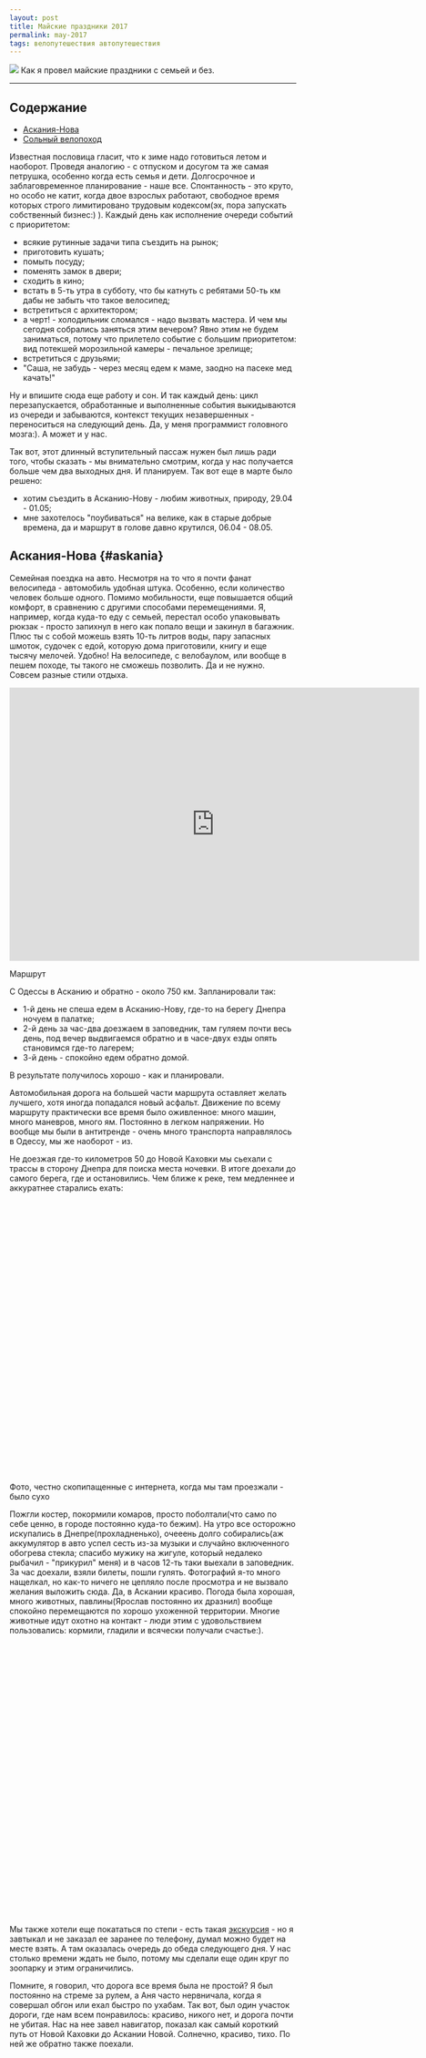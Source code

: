 ```yaml
---
layout: post
title: Майские праздники 2017
permalink: may-2017
tags: велопутешествия автопутешествия
---
```


![](/assets/may-2017/IMG_4620.jpg)
Как я провел майские праздники с семьей и без.

---

<script type="text/javascript" src="/public/js/jssor.slider.min.js"></script>

## Содержание
- [Аскания-Нова](#askania)
- [Сольный велопоход](#bike_trip)

Известная пословица гласит, что к зиме надо готовиться летом и наоборот. Проведя аналогию - с отпуском и досугом та же самая петрушка, особенно когда есть семья и дети. Долгосрочное и заблаговременное планирование - наше все. Спонтанность - это круто, но особо не катит, когда двое взрослых работают, свободное время которых строго лимитировано трудовым кодексом(эх, пора запускать собственный бизнес:) ). Каждый день как исполнение очереди событий с приоритетом:

- всякие рутинные задачи типа съездить на рынок;
- приготовить кушать;
- помыть посуду;
- поменять замок в двери;
- сходить в кино;
- встать в 5-ть утра в субботу, что бы катнуть с ребятами 50-ть км дабы не забыть что такое велосипед;
- встретиться с архитектором;
- а черт! - холодильник сломался - надо вызвать мастера. И чем мы сегодня собрались заняться этим вечером? Явно этим не будем заниматься, потому что прилетело событие с большим приоритетом: вид потекшей морозильной камеры - печальное зрелище;
- встретиться с друзьями;
- "Саша, не забудь - через месяц едем к маме, заодно на пасеке мед качать!"

Ну и впишите сюда еще работу и сон. И так каждый день: цикл перезапускается, обработанные и выполненные события выкидываются из очереди и забываются, контекст текущих незавершенных - переноситься на следующий день. Да, у меня программист головного мозга:). А может и у нас.

Так вот, этот длинный вступительный пассаж нужен был лишь ради того, чтобы сказать - мы внимательно смотрим, когда у нас получается больше чем два выходных дня. И планируем. Так вот еще в марте было решено:
- хотим съездить в Асканию-Нову - любим животных, природу, 29.04 - 01.05;
- мне захотелось "поубиваться" на велике, как в старые добрые времена, да и маршрут в голове давно крутился, 06.04 - 08.05.

## Аскания-Нова {#askania}

Семейная поездка на авто. Несмотря на то что я почти фанат велосипеда - автомобиль удобная штука. Особенно, если количество человек больше одного. Помимо мобильности, еще повышается общий комфорт, в сравнению с другими способами перемещениями. Я, например, когда куда-то еду с семьей, перестал особо упаковывать рюкзак - просто запихнул в него как попало вещи и закинул в багажник. Плюс ты с собой можешь взять 10-ть литров воды, пару запасных шмоток, судочек с едой, которую дома приготовили, книгу и еще тысячу мелочей. Удобно! На велосипеде, с велобаулом, или вообще в пешем походе, ты такого не сможешь позволить. Да и не нужно. Совсем разные стили отдыха.

<iframe src="http://www.gpsies.com/mapOnly.do?fileId=gbazlolwrapsqjyk" width="720" height="480" frameborder="0" scrolling="no" marginheight="0" marginwidth="0"></iframe><p></p>
<span class="signed-image">Маршрут</span>

С Одессы в Асканию и обратно - около 750 км. Запланировали так:

- 1-й день не спеша едем в Асканию-Нову, где-то на берегу Днепра ночуем в палатке;
- 2-й день за час-два доезжаем в заповедник, там гуляем почти весь день, под вечер выдвигаемся обратно и в часе-двух езды опять становимся где-то лагерем;
- 3-й день - спокойно едем обратно домой.

В результате получилось хорошо - как и планировали.

Автомобильная дорога на большей части маршрута оставляет желать лучшего, хотя иногда попадался новый асфальт. Движение по всему маршруту практически все время было оживленное: много машин, много маневров, много ям. Постоянно в легком напряжении. Но вообще мы были в антитренде - очень много транспорта направлялось в Одессу, мы же наоборот - из.

Не доезжая где-то километров 50 до Новой Каховки мы сьехали с трассы в сторону Днепра для поиска места ночевки. В итоге доехали до самого берега, где и остановились. Чем ближе к реке, тем медленнее и аккуратнее старались ехать:

<div id="slider10" style="position: relative; margin: 0 auto; top: 0px; left: 0px; width: 720px; height: 480px; overflow: hidden; visibility: hidden;">
    <div data-u="slides" style="cursor: default; position: relative; top: 0px; left: 0px; width: 720px; height: 480px; overflow: hidden;">
        <div data-p="112.50" style="display: none;"> <img data-u="image" src="/assets/may-2017/89351937.jpg" /> </div>
        <div data-p="112.50" style="display: none;"> <img data-u="image" src="/assets/may-2017/89351803.jpg" /> </div>
    </div>
    <!-- Bullet Navigator -->
    <div data-u="navigator" class="jssorb01" style="bottom:16px;right:10px;"> <div data-u="prototype" style="width:10px;height:10px;"></div> </div>
    <!-- Arrow Navigator -->
    <span data-u="arrowleft" class="jssora05l" style="top:123px;left:8px;width:40px;height:40px;" data-autocenter="2"></span>
    <span data-u="arrowright" class="jssora05r" style="top:123px;right:8px;width:40px;height:40px;" data-autocenter="2"></span>
</div><p></p><p></p>
<span class="signed-image">Фото, честно скопипащенные с интернета, когда мы там проезжали - было сухо</span>

Пожгли костер, покормили комаров, просто поболтали(что само по себе ценно, в городе постоянно куда-то бежим). На утро все осторожно искупались в Днепре(прохладненько), очееень долго собирались(аж аккумулятор в авто успел сесть из-за музыки и случайно включенного обогрева стекла; спасибо мужику на жигуле, который недалеко рыбачил - "прикурил" меня) и в часов 12-ть таки выехали в заповедник. За час доехали, взяли билеты, пошли гулять. Фотографий я-то много нащелкал, но как-то ничего не цепляло после просмотра и не вызвало желания выложить сюда. Да, в Аскании красиво. Погода была хорошая, много животных, павлины(Ярослав постоянно их дразнил) вообще спокойно перемещаются по хорошо ухоженной территории. Многие животные идут охотно на контакт - люди этим с удовольствием пользовались: кормили, гладили и всячески получали счастье:).

<div id="slider11" style="position: relative; margin: 0 auto; top: 0px; left: 0px; width: 720px; height: 480px; overflow: hidden; visibility: hidden;">
    <div data-u="slides" style="cursor: default; position: relative; top: 0px; left: 0px; width: 720px; height: 480px; overflow: hidden;">
        <div data-p="112.50" style="display: none;"> <img data-u="image" src="/assets/may-2017/IMG_4523.jpg" /> </div>
        <div data-p="112.50" style="display: none;"> <img data-u="image" src="/assets/may-2017/IMG_4551.jpg" /> </div>
        <div data-p="112.50" style="display: none;"> <img data-u="image" src="/assets/may-2017/IMG_4576.jpg" /> </div>
        <div data-p="112.50" style="display: none;"> <img data-u="image" src="/assets/may-2017/IMG_4586.jpg" /> </div>
        <div data-p="112.50" style="display: none;"> <img data-u="image" src="/assets/may-2017/IMG_4590.jpg" /> </div>
        <div data-p="112.50" style="display: none;"> <img data-u="image" src="/assets/may-2017/IMG_4610.jpg" /> </div>
    </div>
    <!-- Bullet Navigator -->
    <div data-u="navigator" class="jssorb01" style="bottom:16px;right:10px;"> <div data-u="prototype" style="width:10px;height:10px;"></div> </div>
    <!-- Arrow Navigator -->
    <span data-u="arrowleft" class="jssora05l" style="top:123px;left:8px;width:40px;height:40px;" data-autocenter="2"></span>
    <span data-u="arrowright" class="jssora05r" style="top:123px;right:8px;width:40px;height:40px;" data-autocenter="2"></span>
</div><p></p><p></p>

Мы также хотели еще покататься по степи - есть такая [экскурсия](http://askania-nova-zapovidnik.gov.ua/guide.htm) - но я завтыкал и не заказал ее заранее по телефону, думал можно будет на месте взять. А там оказалась очередь до обеда следующего дня. У нас столько времени ждать не было, потому мы сделали еще один круг по зоопарку и этим ограничились. 

Помните, я говорил, что дорога все время была не простой? Я был постоянно на стреме за рулем, а Аня часто нервничала, когда я совершал обгон или ехал быстро по ухабам. Так вот, был один участок дороги, где нам всем понравилось: красиво, никого нет, и дорога почти не убитая. Нас на нее завел навигатор, показал как самый короткий путь от Новой Каховки до Аскании Новой. Солнечно, красиво, тихо. По ней же обратно также поехали.
<div id="slider8" style="position: relative; margin: 0 auto; top: 0px; left: 0px; width: 720px; height: 480px; overflow: hidden; visibility: hidden;">
    <div data-u="slides" style="cursor: default; position: relative; top: 0px; left: 0px; width: 720px; height: 480px; overflow: hidden;">
        <div data-p="112.50" style="display: none;"> <img data-u="image" src="/assets/may-2017/162183.jpg" /> </div>
        <div data-p="112.50" style="display: none;"> <img data-u="image" src="/assets/may-2017/91993394.jpg" /> </div>
        <div data-p="112.50" style="display: none;"> <img data-u="image" src="/assets/may-2017/58803680.jpg" /> </div>
    </div>
    <!-- Bullet Navigator -->
    <div data-u="navigator" class="jssorb01" style="bottom:16px;right:10px;"> <div data-u="prototype" style="width:10px;height:10px;"></div> </div>
    <!-- Arrow Navigator -->
    <span data-u="arrowleft" class="jssora05l" style="top:123px;left:8px;width:40px;height:40px;" data-autocenter="2"></span>
    <span data-u="arrowright" class="jssora05r" style="top:123px;right:8px;width:40px;height:40px;" data-autocenter="2"></span>
</div><p></p><p></p>
Нам так понравилось здесь, что мы решили переночевать на берегу канала, с асфальта спустились вниз к самой воде, на 2-й фотографии отчетливо видно как грунтовка идет. Заглавное фото поста - как раз место ночевки.

Еще из примечательного, что мы наблюдали - "круглые" поля и оросительные системы на них. Юг Украины относиться к регионам с рискованным земледелием. Земля плодородная, но засушливая. Оросительные каналы были построены при СССР как раз для того, чтобы урожай гарантированно получить. <s>И Крым запитать водой</s>...уже нет, к сожаленью. Так вот, паралельно каналу, с другой стороны, в полях, активно работали системы орошения "Фрегат", они двигаются по кругу, потому и получается "круглый" эффект:

<div id="slider9" style="position: relative; margin: 0 auto; top: 0px; left: 0px; width: 720px; height: 480px; overflow: hidden; visibility: hidden;">
    <div data-u="slides" style="cursor: default; position: relative; top: 0px; left: 0px; width: 720px; height: 480px; overflow: hidden;">
        <div data-p="112.50" style="display: none;"> <img data-u="image" src="/assets/may-2017/dozhdeval_mashiny_021.jpg" /> </div>
        <div data-p="112.50" style="display: none;"> <img data-u="image" src="/assets/may-2017/131066618.jpg" /> </div>
        <div data-p="112.50" style="display: none;"> <img data-u="image" src="/assets/may-2017/gmaps.jpg" /> </div>
    </div>
    <!-- Bullet Navigator -->
    <div data-u="navigator" class="jssorb01" style="bottom:16px;right:10px;"> <div data-u="prototype" style="width:10px;height:10px;"></div> </div>
    <!-- Arrow Navigator -->
    <span data-u="arrowleft" class="jssora05l" style="top:123px;left:8px;width:40px;height:40px;" data-autocenter="2"></span>
    <span data-u="arrowright" class="jssora05r" style="top:123px;right:8px;width:40px;height:40px;" data-autocenter="2"></span>
</div><p></p><p></p>
<span class="signed-image">3-е изображение - скриншот [google карт](https://www.google.com.ua/maps/@46.6733292,33.6893225,11627m/data=!3m1!1e3?hl=ru), отчетливо видно дорогу вдоль канала, по которой мы ехали, "следов" инопланетян много:)</span>

Когда уже ехали обратно, я решил поехать дорогой, проходящей через лес, который был насажен для "борьбы" с [Алешковскими песками](https://ru.wikipedia.org/wiki/%D0%90%D0%BB%D0%B5%D1%88%D0%BA%D0%BE%D0%B2%D1%81%D0%BA%D0%B8%D0%B5_%D0%BF%D0%B5%D1%81%D0%BA%D0%B8). Для того чтобы показать Ярославу с Аней, что в Украине есть своя небольшая пустыня, плюс для меня ностальгия: пару лет назад я проезжал уже здесь, когда возвращался с Кавказа.
![](/assets/may-2017/44780021.jpg)
<span class="signed-image">Забавно было видеть лес, который растет из песка</span>

## Сольный велопоход {#bike_trip}

Хотелось вспомнить ["молодость"]({% post_url 2015-01-15-bike-journey-greece-turkey-georgia %}), помедитировать, крутя педали, ощутить себя героем [роуд-муви](https://ru.wikipedia.org/wiki/Роуд-муви) или героем романа [Дзен и искусство ухода за мотоциклом](https://ru.wikipedia.org/wiki/Дзен_и_искусство_ухода_за_мотоциклом)(той части, где пишется о путешествии, а не о шизофрении;) ). Да и простое желание покататься по красивым местам, да еще в мае, когда все буяет зеленью, никто не отменял.
<iframe src="http://www.gpsies.com/mapOnly.do?fileId=wbwjfknuvmvivvns" width="720" height="480" frameborder="0" scrolling="no" marginheight="0" marginwidth="0"></iframe>
<span class="signed-image">Маршрут</span>

Измаил - Вилково - Затока. Длина маршрута - ~240 км. При планировании я заложил себе 60 км в день - вполне достаточно чтобы успеть проехать за 4ре дня не напрягаясь. Тем более что я в последнее время активно не катал, потому рвать жилы смысла нет - прежние 100 - 120 км в день для меня будут немного трудны. Я ж еду получать удовольствие, а не бреветы устраивать.  
Маршрут я планировал таким образом, чтобы ехать все время параллельно воде - сначала это был Дунай, потом побережье Черного моря. 

По факту получилось что я проехал все за три дня, где-то 75 км с среднем на день. Есть еще порох в пороховницах!:).

В субботу 6-го мая, в три часа ночи, сел на поезд, который отправлялся из Одессы в Измаил - в точку старта маршрута. Прибыл в районе 9-ти утра и выдвинулся назад - домой, в Одессу:).  
Где-то с полчаса покружил по городу, пока не нашел выезд из города. На выезде из города увидел какой-то лесок с высокой травой - остановился нормально позавтракать:
![](/assets/may-2017/IMG_4630.jpg)
После направился в сторону Килии. В начале ехал по неплохому асфальту, спустя километров 20-ть дорога превратилась в решето. Зато рядом "появился" один из рукавов Дуная - рукав Кислицкий. И неплохая грунтовка паралельно.
![](/assets/may-2017/IMG_4659.jpg)
<span class="signed-image">Примерно с полдня я наблюдал подобную красоту</span>
![](/assets/may-2017/IMG_4655.jpg)
<span class="signed-image">Плавни Дуная, засыпанные тополиным пухом, издалека смотрелось как снег</span>
![](/assets/may-2017/IMG_4665.jpg)
<span class="signed-image">На подьезде к Килие, на фоне [Килийский порт](https://uk.wikipedia.org/wiki/Кілійський_порт)</span>

Сам город производит впечатление мрачного захолустья, которое перестало развиваться сразу после распада СССР:
<div id="slider7" style="position: relative; margin: 0 auto; top: 0px; left: 0px; width: 720px; height: 480px; overflow: hidden; visibility: hidden;">
    <div data-u="slides" style="cursor: default; position: relative; top: 0px; left: 0px; width: 720px; height: 480px; overflow: hidden;">
        <div data-p="112.50" style="display: none;"> <img data-u="image" src="/assets/may-2017/IMG_4673.jpg" /> </div>
        <div data-p="112.50" style="display: none;"> <img data-u="image" src="/assets/may-2017/IMG_4672.jpg" /> </div>
    </div>
    <!-- Bullet Navigator -->
    <div data-u="navigator" class="jssorb01" style="bottom:16px;right:10px;"> <div data-u="prototype" style="width:10px;height:10px;"></div> </div>
    <!-- Arrow Navigator -->
    <span data-u="arrowleft" class="jssora05l" style="top:123px;left:8px;width:40px;height:40px;" data-autocenter="2"></span>
    <span data-u="arrowright" class="jssora05r" style="top:123px;right:8px;width:40px;height:40px;" data-autocenter="2"></span>
</div><p></p><p></p>

Хотя я немного лукавлю: проехавшись по одной из главных улиц, заметил что недавно на ней новый асфальт положили и фасады домов освежили.
В процессе быстрого осмотра, увидел церковь, решил заехать попросить набрать воды:
![](/assets/may-2017/IMG_4677.jpg)
<span class="signed-image">[Церковь Святого Николая](https://ru.wikipedia.org/wiki/Церковь_Святого_Николая_(Килия))</span>
С виду неприметная(по крайней мере для меня), церковь оказалась уникальным для Украины и достаточно давним(1485 год строительства) памятником архитектуры. 

>Старая часть церкви, где находится непосредственно храм и алтарь, на 2,1 метра заглублена в землю. Дело в том, что турки запрещали молдаванам строить полноценные храмы: православная церковь по высоте не должна была превосходить всадника на лошади. Поэтому церкви 15-16 веков, построенные под турецким игом, были полуподземными. Таких сохранилось немало в Молдове и Румынии, а на Украине эта церковь, кажется, единственная.
        
[&copy;](http://varandej.livejournal.com/377080.html)

После "направил стопы свои к выходу" [&copy;](http://www.crematorium.ru/archive/discography?id=621) и выехал к берегу Дуная снова.

<div id="slider1" style="position: relative; margin: 0 auto; top: 0px; left: 0px; width: 720px; height: 480px; overflow: hidden; visibility: hidden;">
    <div data-u="slides" style="cursor: default; position: relative; top: 0px; left: 0px; width: 720px; height: 480px; overflow: hidden;">
        <div data-p="112.50" style="display: none;"> <img data-u="image" src="/assets/may-2017/IMG_4681.jpg" /> </div>
        <div data-p="112.50" style="display: none;"> <img data-u="image" src="/assets/may-2017/IMG_4682.jpg" /> </div>
    </div>
    <!-- Bullet Navigator -->
    <div data-u="navigator" class="jssorb01" style="bottom:16px;right:10px;"> <div data-u="prototype" style="width:10px;height:10px;"></div> </div>
    <!-- Arrow Navigator -->
    <span data-u="arrowleft" class="jssora05l" style="top:123px;left:8px;width:40px;height:40px;" data-autocenter="2"></span>
    <span data-u="arrowright" class="jssora05r" style="top:123px;right:8px;width:40px;height:40px;" data-autocenter="2"></span>
</div><p></p><p></p>
<span class="signed-image">Почувствуй разницу: 1-е фото - украинский город Килия, 2-е фото - румынское село [Килия-Веке(Старая Килия)](https://uk.wikipedia.org/wiki/Стара_Кілія). Фотографии сделаны из одной точки, в разные стороны:)</span>
  
По пути часто попадались гнезда аистов на столбах:
<div id="slider2" style="position: relative; margin: 0 auto; top: 0px; left: 0px; width: 720px; height: 480px; overflow: hidden; visibility: hidden;">
    <div data-u="slides" style="cursor: default; position: relative; top: 0px; left: 0px; width: 720px; height: 480px; overflow: hidden;">
        <div data-p="112.50" style="display: none;"> <img data-u="image" src="/assets/may-2017/IMG_4687.jpg" /> </div>
        <div data-p="112.50" style="display: none;"> <img data-u="image" src="/assets/may-2017/IMG_4735.jpg" /> </div>
    </div>
    <!-- Bullet Navigator -->
    <div data-u="navigator" class="jssorb01" style="bottom:16px;right:10px;"> <div data-u="prototype" style="width:10px;height:10px;"></div> </div>
    <!-- Arrow Navigator -->
    <span data-u="arrowleft" class="jssora05l" style="top:123px;left:8px;width:40px;height:40px;" data-autocenter="2"></span>
    <span data-u="arrowright" class="jssora05r" style="top:123px;right:8px;width:40px;height:40px;" data-autocenter="2"></span>
</div><p></p><p></p>
<span class="signed-image">Каждый раз проезжая мимо, у меня всплывали приятные воспоминания с детства - родное село, вечереет, красивый закат, я еду на велосипеде по улице, а на столбе аист кормит своих детенышей. Этноромантика:)</span>
  
Уже в Килие у меня начало болеть правое колено(старая травма плюс отсутствие регулярных тренировок последние два года), потому выехав за город, я начал присматривать место для стоянки. Хотелось заночевать на берегу Дуная - красиво же! Чем дальше от города, тем меньше было рыбаков и просто отдыхающих на берегу. Проехав лениво с 10-ку километров нашел зачетное место, возле водосброса с рисовых полей:
![](/assets/may-2017/IMG_4705.jpg)
<span class="signed-image">С - стиль</span>
![](/assets/may-2017/IMG_4692.jpg)
<span class="signed-image">Водосброс</span>

Неспешно поставил лагерь, приготовил покушать на горелке, искупался в реке(очень быстро, потому что очень бодряще;) ) и зажег костер - светло глазам, уютно душе, приятно ушам:). Плюс практическая польза - из-за дыма исчезли все комары, которые меня начали кусать с наступлением сумерек.
![](/assets/may-2017/IMG_4713.jpg)
<span class="signed-image">Согласно народной мудрости бесконечно можно смотреть на три вещи: как горит огонь, как течет вода и как работают другие люди. У меня на две трети было идеальное место для созерцания и медитации:)</span>

На утро случился туман:
<div id="slider4" style="position: relative; margin: 0 auto; top: 0px; left: 0px; width: 720px; height: 480px; overflow: hidden; visibility: hidden;">
    <div data-u="slides" style="cursor: default; position: relative; top: 0px; left: 0px; width: 720px; height: 480px; overflow: hidden;">
        <div data-p="112.50" style="display: none;"> <img data-u="image" src="/assets/may-2017/IMG_4723.jpg" /> </div>
        <div data-p="112.50" style="display: none;"> <img data-u="image" src="/assets/may-2017/IMG_4731.jpg" /> </div>
    </div>
    <!-- Bullet Navigator -->
    <div data-u="navigator" class="jssorb01" style="bottom:16px;right:10px;"> <div data-u="prototype" style="width:10px;height:10px;"></div> </div>
    <!-- Arrow Navigator -->
    <span data-u="arrowleft" class="jssora05l" style="top:123px;left:8px;width:40px;height:40px;" data-autocenter="2"></span>
    <span data-u="arrowright" class="jssora05r" style="top:123px;right:8px;width:40px;height:40px;" data-autocenter="2"></span>
</div>

Пока ждал, что бы он хоть немного развеялся, прогулялся по берегу, зафоткал птиц, которых здесь много:
![](/assets/may-2017/IMG_4724.jpg)

После Килии до Вилково цивизация вообще исчезает, есть только признаки былого величия. В частности мелиоративные каналы для рисовых полей и сопуствующая инфраструктура: мосты, насосные станции, дороги, которые с момента создания никто не ремонтировал. Из нового - теплицы. Потому что вода, плодородная земля, теплый юг. Всем одесситам знакомы клубника, помидоры, огурцы и т.п. с Вилково/Килии. Типичная картина тех мест:
![](/assets/may-2017/IMG_4746.jpg)
![](/assets/may-2017/IMG_4742.jpg)
<span class="signed-image">Старая фреска на мосту</span>

Так вот, о Вилково. Город был одним из моих [point of interest](https://ru.wikipedia.org/wiki/POI) на маршруте, куда я хотел обязательно заехать посмотреть: что ж оно такое? Все что я знал о городе можно перечислить на пальцах одной руки:

- о нем говорят, как о "украинской Венеции", это и притягивало меня;
- оттуда, как я уже написал выше везут фрукты/овощи;
- город расположен в дельте Дуная.

Если с последними двумя фактами спорить я не собираюсь, то с первым не согласен: мне кажется Венеция не такая захолустная и каналы там почище и поширше. Осталось только поехать туда и проверить лично:). В Вилково, каналы, конечно, есть, но они какие-то ... мелкие, грязные, заросшие, населенные лягушками и комарами. Это не плохо, мне бы даже понравилось жить рядом с водой вот так. Просто у меня ни разу такой вид не ассоциируется с туристическими каналами. Просто фото:
<div id="slider12" style="position: relative; margin: 0 auto; top: 0px; left: 0px; width: 720px; height: 480px; overflow: hidden; visibility: hidden;">
    <div data-u="slides" style="cursor: default; position: relative; top: 0px; left: 0px; width: 720px; height: 480px; overflow: hidden;">
        <div data-p="112.50" style="display: none;"> <img data-u="image" src="/assets/may-2017/IMG_4753.jpg" /> </div>
        <div data-p="112.50" style="display: none;"> <img data-u="image" src="/assets/may-2017/IMG_4757.jpg" /> </div>
        <div data-p="112.50" style="display: none;"> <img data-u="image" src="/assets/may-2017/IMG_4760.jpg" /> </div>
        <div data-p="112.50" style="display: none;"> <img data-u="image" src="/assets/may-2017/IMG_4764.jpg" /> </div>
    </div>
    <!-- Bullet Navigator -->
    <div data-u="navigator" class="jssorb01" style="bottom:16px;right:10px;"> <div data-u="prototype" style="width:10px;height:10px;"></div> </div>
    <!-- Arrow Navigator -->
    <span data-u="arrowleft" class="jssora05l" style="top:123px;left:8px;width:40px;height:40px;" data-autocenter="2"></span>
    <span data-u="arrowright" class="jssora05r" style="top:123px;right:8px;width:40px;height:40px;" data-autocenter="2"></span>
</div>
К слову: не успел я заехать в город, как мне раза три ушлые ребята тут же предлагали "Живописные экскурсии на лодке по Дунаю!". Чем-то мне это слегка напомнило одесский жд-вокзал или Привоз:). В общем, в городе провел часа два от силы, заехал на рынок: взял копченную дунайку, затарился овощами и покатил дальше. 

Следующий пункт, который мне было интересно проехать - коса между Черным морем и озером [Сасик](https://ru.wikipedia.org/wiki/%D0%A1%D0%B0%D1%81%D0%B8%D0%BA).

Просто забавный факт: катаясь по этим местам(до и после косы) я проехал пару населенных пунктов с названием "Приморское" и парочку с названием "Лиман".

![](/assets/may-2017/IMG_4768.jpg)
<span class="signed-image">В селе Приморское памятник рыбаку с ... гарпуном?</span>

Пока ехал по дамбе - активно разгонял птиц, которых здесь огромное количество, фотки сделанные на ходу:
<div id="slider3" style="position: relative; margin: 0 auto; top: 0px; left: 0px; width: 720px; height: 480px; overflow: hidden; visibility: hidden;">
    <div data-u="slides" style="cursor: default; position: relative; top: 0px; left: 0px; width: 720px; height: 480px; overflow: hidden;">
        <div data-p="112.50" style="display: none;"> <img data-u="image" src="/assets/may-2017/IMG_4802.jpg" /> </div>
        <div data-p="112.50" style="display: none;"> <img data-u="image" src="/assets/may-2017/IMG_4807.jpg" /> </div>
    </div>
    <!-- Bullet Navigator -->
    <div data-u="navigator" class="jssorb01" style="bottom:16px;right:10px;"> <div data-u="prototype" style="width:10px;height:10px;"></div> </div>
    <!-- Arrow Navigator -->
    <span data-u="arrowleft" class="jssora05l" style="top:123px;left:8px;width:40px;height:40px;" data-autocenter="2"></span>
    <span data-u="arrowright" class="jssora05r" style="top:123px;right:8px;width:40px;height:40px;" data-autocenter="2"></span>
</div><p></p><p></p>
<span class="signed-image">Озеро [Сасик](https://ru.wikipedia.org/wiki/%D0%A1%D0%B0%D1%81%D0%B8%D0%BA)</span>

<div id="slider5" style="position: relative; margin: 0 auto; top: 0px; left: 0px; width: 720px; height: 480px; overflow: hidden; visibility: hidden;">
    <div data-u="slides" style="cursor: default; position: relative; top: 0px; left: 0px; width: 720px; height: 480px; overflow: hidden;">
        <div data-p="112.50" style="display: none;"> <img data-u="image" src="/assets/may-2017/IMG_4809.jpg" /> </div>
        <div data-p="112.50" style="display: none;"> <img data-u="image" src="/assets/may-2017/IMG_4810.jpg" /> </div>
    </div>
    <!-- Bullet Navigator -->
    <div data-u="navigator" class="jssorb01" style="bottom:16px;right:10px;"> <div data-u="prototype" style="width:10px;height:10px;"></div> </div>
    <!-- Arrow Navigator -->
    <span data-u="arrowleft" class="jssora05l" style="top:123px;left:8px;width:40px;height:40px;" data-autocenter="2"></span>
    <span data-u="arrowright" class="jssora05r" style="top:123px;right:8px;width:40px;height:40px;" data-autocenter="2"></span>
</div><p></p><p></p>
<span class="signed-image">Черное море в метрах 500 от озера</span>
Здешние места дикие. По "бокам" дамбы лишь маленькие села, инфраструктуры нет никакой, соответственно людей здесь практически нет. Только местные, которые очень редко катают по бетонке, переходящей в страшную грунтовку, и люди, которые приезжают отдохнуть дикарями. Ибо красиво и тихо. Только шум моря и птиц.

<div id="slider6" style="position: relative; margin: 0 auto; top: 0px; left: 0px; width: 720px; height: 480px; overflow: hidden; visibility: hidden;">
    <div data-u="slides" style="cursor: default; position: relative; top: 0px; left: 0px; width: 720px; height: 480px; overflow: hidden;">
        <div data-p="112.50" style="display: none;"> <img data-u="image" src="/assets/may-2017/IMG_4824.jpg" /> </div>
        <div data-p="112.50" style="display: none;"> <img data-u="image" src="/assets/may-2017/IMG_4775.jpg" /> </div>
    </div>
    <!-- Bullet Navigator -->
    <div data-u="navigator" class="jssorb01" style="bottom:16px;right:10px;"> <div data-u="prototype" style="width:10px;height:10px;"></div> </div>
    <!-- Arrow Navigator -->
    <span data-u="arrowleft" class="jssora05l" style="top:123px;left:8px;width:40px;height:40px;" data-autocenter="2"></span>
    <span data-u="arrowright" class="jssora05r" style="top:123px;right:8px;width:40px;height:40px;" data-autocenter="2"></span>
</div><p></p><p></p>
<span class="signed-image">Бетонка на дамбе между Сасиком(слева) и Черным морем(справа)</span>

Естественно здесь нет никаких дорожных знаков, указателей, названий населенных пунктов и прочего, что может дать понять где ты. Именно здесь на ум приходят строчки из ранее упомянутого романа:

>... Поскольку дорогами пользуются только
>местные, которые их и так знают, никто не жалуется, что перекрестки никак
>не обозначены. Так часто бывает. А когда обозначены - то, как правило,
>малюсенькой стрелкой, ненавязчиво прячущейся в кустах. И все. Те, кто делают
>стрелки для проселочных дорог, редко повторяют дважды. Пропустил их знак - твоя
>проблема, а не их. Более того, приходишь к выводу, что карты
>автомобильных дорог зачастую неточны в том, что касается грунтовок. И твоя
>"грунтовая дорога" время от времени просто заводит сначала в две колеи,
>затем - в одну, а потом - на пастбище и там останавливается; или же приводит
>на задний двор к какому-нибудь фермеру...

[&copy;](http://lib.ru/%3E%3C/INPROZ/PIRSIG/zen.txt) Роберт М.Пирсиг. "Дзэн и Искусство Ухода за Мотоциклом"

У меня в поездке с собой был только компас. Чисто чтобы понимать в каком направлении ехать: в сторону Вилково - на восток, после, в сторону Затоки - на Север. Все остальные детали выяснял походу движения у людей.
Примерный диалог был такой:

> \- здравствуйте, как проехать в такое-то село?  
> \- тебе через километр-два необходимо повернуть налево, там будет дорога, которая идет меж полей, засеянными рапсом и пшеницей, она приведет в село такое-то, ты упрёшься в церковь, а от нее направо уходит дорога туда, куда тебе надо попасть.

Ну и дальше еще на минут 5-ть просто разговор за жизнь. Вот и вся навигация:).

![](/assets/may-2017/IMG_4827.jpg)
<span class="signed-image">Те самые поля с рапсом и пшеницей, только попробуйте сказать что не красиво!</span>
<div id="slider13" style="position: relative; margin: 0 auto; top: 0px; left: 0px; width: 720px; height: 480px; overflow: hidden; visibility: hidden;">
    <div data-u="slides" style="cursor: default; position: relative; top: 0px; left: 0px; width: 720px; height: 480px; overflow: hidden;">
        <div data-p="112.50" style="display: none;"> <img data-u="image" src="/assets/may-2017/IMG_4829.jpg" /> </div>
        <div data-p="112.50" style="display: none;"> <img data-u="image" src="/assets/may-2017/IMG_4840.jpg" /> </div>
    </div>
    <!-- Bullet Navigator -->
    <div data-u="navigator" class="jssorb01" style="bottom:16px;right:10px;"> <div data-u="prototype" style="width:10px;height:10px;"></div> </div>
    <!-- Arrow Navigator -->
    <span data-u="arrowleft" class="jssora05l" style="top:123px;left:8px;width:40px;height:40px;" data-autocenter="2"></span>
    <span data-u="arrowright" class="jssora05r" style="top:123px;right:8px;width:40px;height:40px;" data-autocenter="2"></span>
</div><p></p><p></p>
<span class="signed-image">Та самая церковь, от которой двигаться надо направо</span>
Последнее фото поездки:
![](/assets/may-2017/IMG_4841.jpg)
После того как я щелкнул кадр, я взглянул на время и понял что могу успеть на электричку, которая идет в Одессу, соответственно смогу сегодня ночью уже быть дома. Потому включил форсаж, дабы успеть к 5-ти часам в Затоку. Мост с покосившимися столбами был последней фотографией. Успел.

<script>
    jssor_1_slider_init("slider1");
    jssor_1_slider_init("slider2");
    jssor_1_slider_init("slider3");
    jssor_1_slider_init("slider4");
    jssor_1_slider_init("slider5");
    jssor_1_slider_init("slider6");
    jssor_1_slider_init("slider7");
    jssor_1_slider_init("slider8");
    jssor_1_slider_init("slider9");
    jssor_1_slider_init("slider10");
    jssor_1_slider_init("slider11");
    jssor_1_slider_init("slider12");
    jssor_1_slider_init("slider13");
</script>
